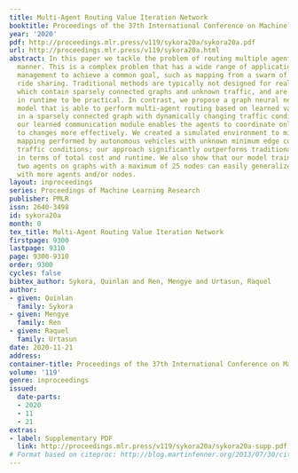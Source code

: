 ```yaml
---
title: Multi-Agent Routing Value Iteration Network
booktitle: Proceedings of the 37th International Conference on Machine Learning
year: '2020'
pdf: http://proceedings.mlr.press/v119/sykora20a/sykora20a.pdf
url: http://proceedings.mlr.press/v119/sykora20a.html
abstract: In this paper we tackle the problem of routing multiple agents in a coordinated
  manner. This is a complex problem that has a wide range of applications in fleet
  management to achieve a common goal, such as mapping from a swarm of robots and
  ride sharing. Traditional methods are typically not designed for realistic environments
  which contain sparsely connected graphs and unknown traffic, and are often too slow
  in runtime to be practical. In contrast, we propose a graph neural network based
  model that is able to perform multi-agent routing based on learned value iteration
  in a sparsely connected graph with dynamically changing traffic conditions. Moreover,
  our learned communication module enables the agents to coordinate online and adapt
  to changes more effectively. We created a simulated environment to mimic realistic
  mapping performed by autonomous vehicles with unknown minimum edge coverage and
  traffic conditions; our approach significantly outperforms traditional solvers both
  in terms of total cost and runtime. We also show that our model trained with only
  two agents on graphs with a maximum of 25 nodes can easily generalize to situations
  with more agents and/or nodes.
layout: inproceedings
series: Proceedings of Machine Learning Research
publisher: PMLR
issn: 2640-3498
id: sykora20a
month: 0
tex_title: Multi-Agent Routing Value Iteration Network
firstpage: 9300
lastpage: 9310
page: 9300-9310
order: 9300
cycles: false
bibtex_author: Sykora, Quinlan and Ren, Mengye and Urtasun, Raquel
author:
- given: Quinlan
  family: Sykora
- given: Mengye
  family: Ren
- given: Raquel
  family: Urtasun
date: 2020-11-21
address: 
container-title: Proceedings of the 37th International Conference on Machine Learning
volume: '119'
genre: inproceedings
issued:
  date-parts:
  - 2020
  - 11
  - 21
extras:
- label: Supplementary PDF
  link: http://proceedings.mlr.press/v119/sykora20a/sykora20a-supp.pdf
# Format based on citeproc: http://blog.martinfenner.org/2013/07/30/citeproc-yaml-for-bibliographies/
---
```

